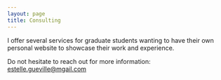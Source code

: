 ```yaml
---
layout: page
title: Consulting
---
```


I offer several services for graduate students wanting to have their own personal website to showcase their work and experience.


Do not hesitate to reach out for more information: estelle.gueville@mgail.com